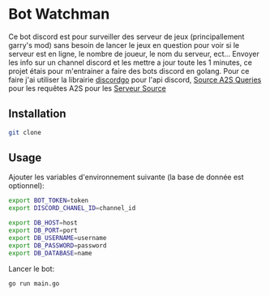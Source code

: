# Bot Watchman

Ce bot discord est pour surveiller des serveur de jeux (principallement garry's mod) sans besoin de lancer le jeux en question pour voir si le serveur est en ligne, le nombre de joueur, le nom du serveur, ect...
Envoyer les info sur un channel discord et les mettre a jour toute les 1 minutes, ce projet étais pour m'entrainer a faire des bots discord en golang.
Pour ce faire j'ai utiliser la librairie [discordgo](github.com/bwmarrin/discordgo) pour l'api discord, [Source A2S Queries](github.com/rumblefrog/go-a2s) pour les requêtes A2S pour les [Serveur Source](https://developer.valvesoftware.com/wiki/Server_queries) 

## Installation

```bash
git clone
```

## Usage

Ajouter les variables d'environnement suivante (la base de donnée est optionnel):
```bash
export BOT_TOKEN=token
export DISCORD_CHANEL_ID=channel_id

export DB_HOST=host
export DB_PORT=port
export DB_USERNAME=username
export DB_PASSWORD=password
export DB_DATABASE=name
```

Lancer le bot:
```bash
go run main.go
```
